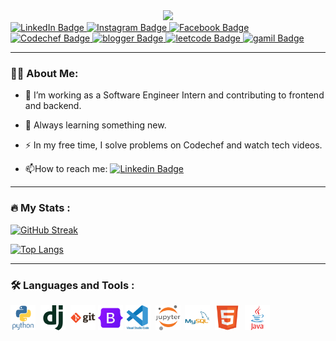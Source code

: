 <div id="header" align="center">
  <img src="https://media.giphy.com/media/M9gbBd9nbDrOTu1Mqx/giphy.gif" width="100"/>
</div>
<div id="badges" align="left">
  <a href="https://www.linkedin.com/in/tushar-pangare-1300891b9/"  target="_blank" >
    <img src="https://img.shields.io/badge/LinkedIn-blue?style=for-the-badge&logo=linkedin&logoColor=white"alt="LinkedIn Badge"/>
  </a>
  <a href="https://www.instagram.com/tushar_pangare/">
    <img src="https://img.shields.io/badge/Instagram-red?style=for-the-badge&logo=Instagram&logoColor=white" alt="Instagram Badge"/>
  </a>
  <a href="https://www.facebook.com/tushar.pangare.16">
    <img src="https://img.shields.io/badge/Facebook-blue?style=for-the-badge&logo=Facebook&logoColor=white" alt="Facebook Badge"/>
  </a>
  <a href="https://www.codechef.com/users/tusharpangare">
    <img src="https://img.shields.io/badge/Codechef-grey?style=for-the-badge&logo=Codechef&logoColor=white" alt="Codechef Badge"/>
  </a>
  <a href="https://tusharpangare.blogspot.com/">
    <img src="https://img.shields.io/badge/Blogger-orange?style=for-the-badge&logo=blogger&logoColor=white" alt="blogger Badge"/>
  </a>
  <a href="https://leetcode.com/tusharpangare/">
    <img src="https://img.shields.io/badge/leetcode-grey?style=for-the-badge&logo=leetcode&logoColor=chocolate" alt="leetcode Badge"/>
  </a>
  <a href="mailto:tusharpangare99@gmail.com">
    <img src="https://img.shields.io/badge/mail-LightSalmon?style=for-the-badge&logo=gmail&logoColor=#F4A460" alt="gamil Badge"/>
  </a>
  
</div>

---
### :woman_technologist: About Me: 
- :telescope: I’m working as a Software Engineer Intern and contributing to frontend and backend.

- :seedling: Always learning something new.

- :zap: In my free time, I solve problems on Codechef and watch tech videos.

- :mailbox:How to reach me: [![Linkedin Badge](https://img.shields.io/badge/Linkedin-blue?style=flat&logo=Linkedin&logoColor=white)](https://www.linkedin.com/in/tushar-pangare-1300891b9/)
---

<!-- ![Tushar's GitHub stats](https://github-readme-stats.vercel.app/api?username=tusharpangare&&theme=synthwave&show_icons=true) -->
### :fire: My Stats :
<!-- ![Tushar's GitHub stats](https://github-readme-stats.vercel.app/api?username=tusharpangare&show_icons=true&theme=radical) -->
[![GitHub Streak](http://github-readme-streak-stats.herokuapp.com?user=tusharpangare&theme=dark&background=000000)](https://git.io/streak-stats)

[![Top Langs](https://github-readme-stats.vercel.app/api/top-langs/?username=tusharpangare&layout=compact&theme=vision-friendly-dark)](https://github.com/anuraghazra/github-readme-stats)


---

### :hammer_and_wrench: Languages and Tools :
<div>
  <img src="https://github.com/devicons/devicon/blob/master/icons/python/python-original-wordmark.svg" title="Python" alt="Python" width="40" height="40"/>&nbsp;
  <img src="https://github.com/devicons/devicon/blob/master/icons/django/django-plain.svg"  title="Django" alt="Django" width="40" height="40"/>&nbsp;
  <img src="https://github.com/devicons/devicon/blob/master/icons/git/git-original-wordmark.svg" title="Git" **alt="Git" width="40" height="40"/>
  <img src="https://github.com/devicons/devicon/blob/master/icons/bootstrap/bootstrap-original.svg" title="Bootstrap" **alt="Bootstrap" width="40" height="40"/>
  <img src="https://github.com/devicons/devicon/blob/master/icons/vscode/vscode-original-wordmark.svg" title="VScode" alt="Vscode" width="40" height="40"/>&nbsp;
  <img src="https://github.com/devicons/devicon/blob/master/icons/jupyter/jupyter-original-wordmark.svg" title="Jupyter Notebook" alt="Jupyter" width="40" height="40"/>&nbsp;
  <img src="https://github.com/devicons/devicon/blob/master/icons/mysql/mysql-original-wordmark.svg" title="MySQL"  alt="MySQL" width="40" height="40"/>&nbsp;
  <img src="https://github.com/devicons/devicon/blob/master/icons/html5/html5-original.svg" title="HTML5" alt="HTML" width="40" height="40"/>&nbsp;
  <img src="https://github.com/devicons/devicon/blob/master/icons/java/java-original-wordmark.svg" title="Java" alt="Java" width="40" height="40"/>&nbsp;
</div>
